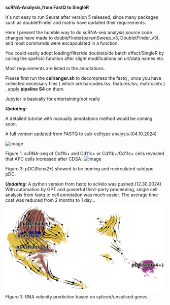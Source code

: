 **scRNA-Analysis,from FastQ to SingleR**

It`s not easy to run Seurat after version 5 released, since many packages such as doubletFinder and matrix have updated their requirements.

Here I present the humble way to do scRNA-seq analysis,source code changes have made to doubleFinder(paramSweep_v3, DoubletFinder_v3), and most commands were encapsulated in a function.

You could easily adopt loading/filter/de doublets/de batch effect/SingleR by calling the speficic function after slight modifications on url/data names etc.

Most requirements are listed in the annotations.


Please first run the **cellranger.sh** to decompress the fastq , once you have collected necessary files ( which are barcodes.tsv, features.tsv, matrix.mtx.) , apply **pipeline S4** on them.

Jupyter is basically for entertaining(not really

***Updating:***

A detailed tutorial with manually annotations method would be coming soon.

A full version updated:from FASTQ to sub-celltype analysis.(04.10.2024) 

![image](https://github.com/TGF-B/scRNA-Analysis/assets/68436923/81cfcb1c-5861-48a0-99e7-41da5953e659)

Figure 1. scRNA-seq of Cd11b+ and Cd11c+ or Cd11b+/Cd11c+ cells revealed that APC cells increased after CDSA.
![image](https://github.com/TGF-B/scRNA-Analysis/assets/68436923/67b7439a-7af4-4bc8-8bb6-085ca4f69324)

Figure 3: pDC(Runx2+) showed to be homing and recirculated subtype pDC.

***Updating:***
A python version from fastq to scVelo was pushed.(12.30.2024)
With automation by GPT and powerful third-party proceeding, single cell analysis from fastq to cell annotation was much easier.
The average time cost was reduced from 2 months to 1 day...
![image](https://github.com/TGF-B/scRNA-Analysis/blob/main/RNA%20volocity.png)
FIgure 3. RNA volocity prediction based on spliced/unspliced genes.


